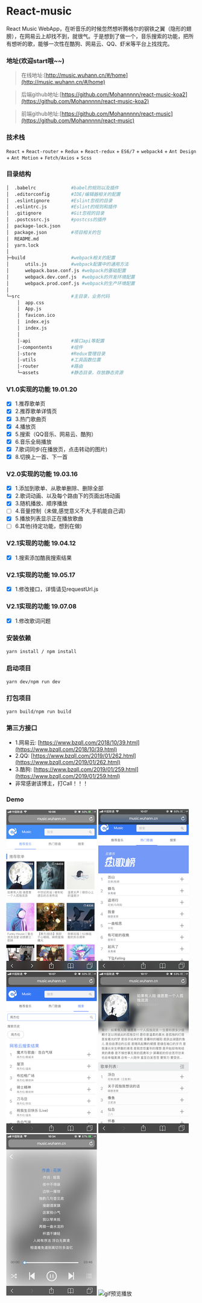 # React-music
React Music WebApp，在听音乐的时候忽然想听腾格尔的钢铁之翼（隐形的翅膀），在网易云上却找不到，就很气。于是想到了做一个，音乐搜索的功能，把所有想听的歌，能够一次性在酷狗、网易云、QQ、虾米等平台上找找完。

### 地址(欢迎start哦~~)

> 在线地址:[http://music.wuhann.cn/#/home](http://music.wuhann.cn/#/home)

> 后端github地址:[https://github.com/Mohannnnn/react-music-koa2](https://github.com/Mohannnnn/react-music-koa2)

> 前端github地址:[https://github.com/Mohannnnn/react-music](https://github.com/Mohannnnn/react-music)

### 技术栈

`React` + `React-router` + `Redux` + `React-redux` + `ES6/7` + `webpack4` + `Ant Design` + `Ant Motion` + `Fetch/Axios` + `Scss`

### 目录结构
```bash
│  .babelrc      		#babel的规则以及插件
│  .editorconfig		#IDE/编辑器相关的配置
│  .eslintignore		#Eslint忽视的目录
│  .eslintrc.js			#Eslint的规则和插件
│  .gitignore			#Git忽视的目录
│  .postcssrc.js		#postcss的插件
│  package-lock.json
│  package.json			#项目相关的包
│  README.md
│  yarn.lock
│
├─build					#webpack相关的配置
│      utils.js			#webpack配置中的通用方法
│      webpack.base.conf.js	#webpack的基础配置
│      webpack.dev.conf.js	#webpack的开发环境配置
│      webpack.prod.conf.js	#webpack的生产环境配置
│
└─src					#主目录，业务代码
    │  app.css
    │  App.js
    │  favicon.ico
    │  index.ejs
    │  index.js
    │
    │-api               #接口api等配置
    │-compontents       #组件
    │-store             #Redux管理目录
    │-utils             #工具函数位置
    │-router            #路由
    └─assets			#静态目录，存放静态资源
```
### V1.0实现的功能 19.01.20
- [x] 1.推荐歌单页
- [x] 2.推荐歌单详情页
- [x] 3.热门歌曲页
- [x] 4.播放页
- [x] 5.搜索（QQ音乐、网易云、酷狗）
- [x] 6.音乐全局播放
- [x] 7.歌词同步(在播放页，点击转动的图片)
- [x] 8.切换上一首、下一首

### V2.0实现的功能 19.03.16
- [x] 1.添加到歌单、从歌单删除、删除全部
- [x] 2.歌词动画、以及每个路由下的页面出场动画
- [x] 3.随机播放、顺序播放
- [ ] 4.音量控制（未做,感觉意义不大,手机能自己调）
- [x] 5.播放列表显示正在播放歌曲
- [ ] 6.其他(待定功能，想到在做)

### V2.1实现的功能 19.04.12
- [X] 1.搜索添加酷我搜索结果

### V2.1实现的功能 19.05.17
- [X] 1.修改接口，详情请见requestUrl.js

### V2.1实现的功能 19.07.08
- [X] 1.修改歌词问题

### 安装依赖
```bash
yarn install / npm install
```
### 启动项目
```
yarn dev/npm run dev
```
### 打包项目
```
yarn build/npm run build
```
### 第三方接口
* 1.网易云: [https://www.bzqll.com/2018/10/39.html](https://www.bzqll.com/2018/10/39.html)
* 2.QQ: [https://www.bzqll.com/2019/01/262.html](https://www.bzqll.com/2019/01/262.html)
* 3.酷狗: [https://www.bzqll.com/2019/01/259.html](https://www.bzqll.com/2019/01/259.html)
* 非常感谢该博主，打Call！！！

### Demo
![推荐歌单](https://github.com/Mohannnnn/react-music/blob/master/demo/1.png)
![热门歌曲](https://github.com/Mohannnnn/react-music/blob/master/demo/2.png)
![搜索](https://github.com/Mohannnnn/react-music/blob/master/demo/3.png)
![歌单详情](https://github.com/Mohannnnn/react-music/blob/master/demo/4.png)
![播放页](https://github.com/Mohannnnn/react-music/blob/master/demo/5.png)
![gif预览播放](https://github.com/Mohannnnn/react-music/blob/master/demo/6.gif)